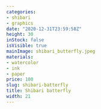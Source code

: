 ```yaml
---
categories:
- shibari
- graphics
date: "2020-12-31T23:59:58Z"
height: 30
inStock: false
isVisible: true
mainImage: shibari_butterfly.jpeg
materials:
- watercolor
- ink
- paper
price: 100
slug: shibari-batterfly
title: Shibari batterfly
width: 21
---
```



